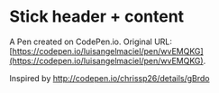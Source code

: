 # Stick header + content 

A Pen created on CodePen.io. Original URL: [https://codepen.io/luisangelmaciel/pen/wvEMQKG](https://codepen.io/luisangelmaciel/pen/wvEMQKG).

Inspired by http://codepen.io/chrissp26/details/gBrdo